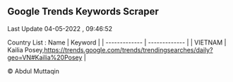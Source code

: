 

## Google Trends Keywords Scraper 
 
Last Update 04-05-2022 , 09:46:52

Country List :
 Name  | Keyword |
| ------------- | ------------- |
| VIETNAM | Kailia Posey,https://trends.google.com/trends/trendingsearches/daily?geo=VN#Kailia%20Posey |



© Abdul Muttaqin 
